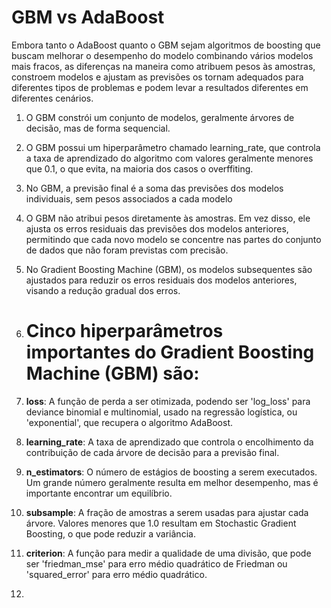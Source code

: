 # GBM vs AdaBoost

Embora tanto o AdaBoost quanto o GBM sejam algoritmos de boosting que buscam melhorar o desempenho do modelo combinando vários modelos mais fracos, as diferenças na maneira como atribuem pesos às amostras, constroem modelos e ajustam as previsões os tornam adequados para diferentes tipos de problemas e podem levar a resultados diferentes em diferentes cenários.

1. O GBM constrói um conjunto de modelos, geralmente árvores de decisão, mas de forma sequencial.
2. O GBM possui um hiperparâmetro chamado learning_rate, que controla a taxa de aprendizado do algoritmo com valores geralmente menores que 0.1, o que evita, na maioria dos casos o overffiting.
3. No GBM, a previsão final é a soma das previsões dos modelos individuais, sem pesos associados a cada modelo
4. O GBM não atribui pesos diretamente às amostras. Em vez disso, ele ajusta os erros residuais das previsões dos modelos anteriores, permitindo que cada novo modelo se concentre nas partes do conjunto de dados que não foram previstas com precisão.
5. No Gradient Boosting Machine (GBM), os modelos subsequentes são ajustados para reduzir os erros residuais dos modelos anteriores, visando a redução gradual dos erros.

6. # Cinco hiperparâmetros importantes do Gradient Boosting Machine (GBM) são:

1. **loss**: A função de perda a ser otimizada, podendo ser 'log_loss' para deviance binomial e multinomial, usado na regressão logística, ou 'exponential', que recupera o algoritmo AdaBoost.

2. **learning_rate**: A taxa de aprendizado que controla o encolhimento da contribuição de cada árvore de decisão para a previsão final.

3. **n_estimators**: O número de estágios de boosting a serem executados. Um grande número geralmente resulta em melhor desempenho, mas é importante encontrar um equilíbrio.

4. **subsample**: A fração de amostras a serem usadas para ajustar cada árvore. Valores menores que 1.0 resultam em Stochastic Gradient Boosting, o que pode reduzir a variância.

5. **criterion**: A função para medir a qualidade de uma divisão, que pode ser 'friedman_mse' para erro médio quadrático de Friedman ou 'squared_error' para erro médio quadrático.

6. 
